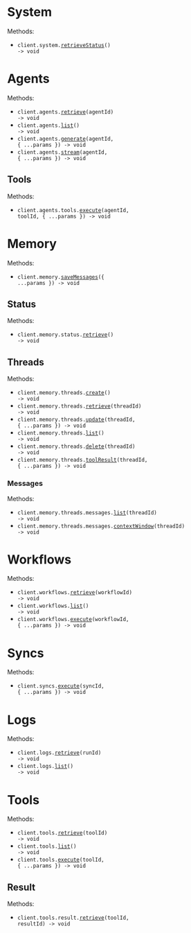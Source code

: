 # System

Methods:

- <code title="get /api">client.system.<a href="./src/resources/system.ts">retrieveStatus</a>() -> void</code>

# Agents

Methods:

- <code title="get /api/agents/{agentId}">client.agents.<a href="./src/resources/agents/agents.ts">retrieve</a>(agentId) -> void</code>
- <code title="get /api/agents">client.agents.<a href="./src/resources/agents/agents.ts">list</a>() -> void</code>
- <code title="post /api/agents/{agentId}/generate">client.agents.<a href="./src/resources/agents/agents.ts">generate</a>(agentId, { ...params }) -> void</code>
- <code title="post /api/agents/{agentId}/stream">client.agents.<a href="./src/resources/agents/agents.ts">stream</a>(agentId, { ...params }) -> void</code>

## Tools

Methods:

- <code title="post /api/agents/{agentId}/tools/{toolId}/execute">client.agents.tools.<a href="./src/resources/agents/tools.ts">execute</a>(agentId, toolId, { ...params }) -> void</code>

# Memory

Methods:

- <code title="post /api/memory/save-messages">client.memory.<a href="./src/resources/memory/memory.ts">saveMessages</a>({ ...params }) -> void</code>

## Status

Methods:

- <code title="get /api/memory/status">client.memory.status.<a href="./src/resources/memory/status.ts">retrieve</a>() -> void</code>

## Threads

Methods:

- <code title="post /api/memory/threads">client.memory.threads.<a href="./src/resources/memory/threads/threads.ts">create</a>() -> void</code>
- <code title="get /api/memory/threads/{threadId}">client.memory.threads.<a href="./src/resources/memory/threads/threads.ts">retrieve</a>(threadId) -> void</code>
- <code title="patch /api/memory/threads/{threadId}">client.memory.threads.<a href="./src/resources/memory/threads/threads.ts">update</a>(threadId, { ...params }) -> void</code>
- <code title="get /api/memory/threads">client.memory.threads.<a href="./src/resources/memory/threads/threads.ts">list</a>() -> void</code>
- <code title="delete /api/memory/threads/{threadId}">client.memory.threads.<a href="./src/resources/memory/threads/threads.ts">delete</a>(threadId) -> void</code>
- <code title="post /api/memory/threads/{threadId}/tool-result">client.memory.threads.<a href="./src/resources/memory/threads/threads.ts">toolResult</a>(threadId, { ...params }) -> void</code>

### Messages

Methods:

- <code title="get /api/memory/threads/{threadId}/messages">client.memory.threads.messages.<a href="./src/resources/memory/threads/messages.ts">list</a>(threadId) -> void</code>
- <code title="get /api/memory/threads/{threadId}/context-window">client.memory.threads.messages.<a href="./src/resources/memory/threads/messages.ts">contextWindow</a>(threadId) -> void</code>

# Workflows

Methods:

- <code title="get /api/workflows/{workflowId}">client.workflows.<a href="./src/resources/workflows.ts">retrieve</a>(workflowId) -> void</code>
- <code title="get /api/workflows">client.workflows.<a href="./src/resources/workflows.ts">list</a>() -> void</code>
- <code title="post /api/workflows/{workflowId}/execute">client.workflows.<a href="./src/resources/workflows.ts">execute</a>(workflowId, { ...params }) -> void</code>

# Syncs

Methods:

- <code title="post /api/syncs/{syncId}/execute">client.syncs.<a href="./src/resources/syncs.ts">execute</a>(syncId, { ...params }) -> void</code>

# Logs

Methods:

- <code title="get /api/logs/{runId}">client.logs.<a href="./src/resources/logs.ts">retrieve</a>(runId) -> void</code>
- <code title="get /api/logs">client.logs.<a href="./src/resources/logs.ts">list</a>() -> void</code>

# Tools

Methods:

- <code title="get /api/tools/{toolId}">client.tools.<a href="./src/resources/tools/tools.ts">retrieve</a>(toolId) -> void</code>
- <code title="get /api/tools">client.tools.<a href="./src/resources/tools/tools.ts">list</a>() -> void</code>
- <code title="post /api/tools/{toolId}/execute">client.tools.<a href="./src/resources/tools/tools.ts">execute</a>(toolId, { ...params }) -> void</code>

## Result

Methods:

- <code title="get /api/tools/{toolId}/result/{resultId}">client.tools.result.<a href="./src/resources/tools/result.ts">retrieve</a>(toolId, resultId) -> void</code>
